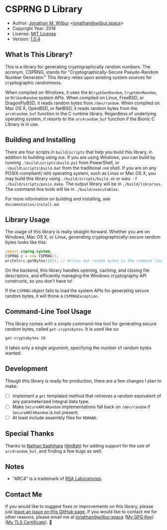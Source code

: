# CSPRNG D Library

* Author: [Jonathan M. Wilbur](https://jonathan.wilbur.space) <[jonathan@wilbur.space](mailto:jonathan@wilbur.space)>
* Copyright Year: 2018
* License: [MIT License](https://mit-license.org/)
* Version: [1.0.4](https://semver.org/)

## What Is This Library?

This is a library for generating cryptographically random numbers. The acronym,
CSPRNG, stands for "Cryptographically-Secure Pseudo-Random Number Generator."
This library relies upon existing system sources for cryptographic randomness.

When compiled on Windows, it uses the `BCryptGenRandom`, `CryptGenRandom`, or
`RtlGenRandom` system APIs. When compiled on Linux, FreeBSD, or DragonFlyBSD,
it reads random bytes from `/dev/random`. When compiled on Mac OS X, OpenBSD,
or NetBSD, it reads random bytes from the `arc4random_buf` function in the
C runtime library. Regardless of underlying operating system, it resorts to
the `arc4random_buf` function if the Bionic C Library is in use.

## Building and Installing

There are four scripts in `build/scripts` that help you build this library,
in addition to building using `dub`. If you are using Windows, you can build
by running `.\build\scripts\build.ps1` from PowerShell, or `.\build\scripts\build.bat`
from the traditional `cmd` shell. If you are on any POSIX-compliant(-ish)
operating system, such as Linux or Mac OS X, you may build this library using
`./build/scripts/build.sh` or `make -f ./build/scripts/posix.make`. The output
library will be in `./build/libraries`. The command-line tools will be in
`./build/executables`.

For more information on building and installing, see `documentation/install.md`.

## Library Usage

The usage of this library is really straight-forward. Whether you are on Windows,
Mac OS X, or Linux, generating cryptographically-secure random bytes looks like
this:

```d
import csprng.system;
CSPRNG c = new CSPRNG();
writeln(c.getBytes(10)); // Writes ten random bytes to the command line.
```

On the backend, this library handles opening, caching, and closing file
descriptors, and efficiently managing the Windows cryptography API constructs,
so you don't have to!

If the `CSPRNG` object fails to load the system APIs for generating secure
random bytes, it will throw a `CSPRNGException`.

## Command-Line Tool Usage

This library comes with a simple command-line tool for generating secure
random bytes, called `get-cryptobytes`. It is used like so:

```bash
get-cryptobytes 10
```

It takes only a single argument, specifying the number of random bytes wanted.

## Development

Though this library is ready for production, there are a few changes I plan to
make:

- [ ] Implement a `get` templated method that retrieves a random equivalent of any parameterized integral data type.
- [ ] Make `SecureARC4Random` implementations fall back on `/dev/random` if `SecureARC4Random` is not present.
- [ ] At least include assembly files for `RDRAND`.

## Special Thanks

Thanks to [Nathan Sashihara](https://github.com/n8sh) ([@n8sh](https://github.com/n8sh))
for adding support for the use of `arc4random_buf`, and finding a few bugs as well.

## Notes

* "ARC4" is a trademark of [RSA Laboratories](https://www.rsa.com/).

## Contact Me

If you would like to suggest fixes or improvements on this library, please just
[leave an issue on this GitHub page](https://github.com/JonathanWilbur/asn1-d/issues). If you would like to contact me for other reasons,
please email me at [jonathan@wilbur.space](mailto:jonathan@wilbur.space)
([My GPG Key](https://jonathan.wilbur.space/downloads/jonathan@wilbur.space.gpg.pub))
([My TLS Certificate](https://jonathan.wilbur.space/downloads/jonathan@wilbur.space.chain.pem)). :boar: